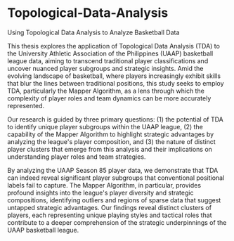 # Topological-Data-Analysis
Using Topological Data Analysis to Analyze Basketball Data


This thesis explores the application of Topological Data Analysis (TDA) to the University Athletic Association of the Philippines (UAAP) basketball league data, aiming to transcend traditional player classifications and uncover nuanced player subgroups and strategic insights. Amid the evolving landscape of basketball, where players increasingly exhibit skills that blur the lines between traditional positions, this study seeks to employ TDA, particularly the Mapper Algorithm, as a lens through which the complexity of player roles and team dynamics can be more accurately represented.

Our research is guided by three primary questions: (1) the potential of TDA to identify unique player subgroups within the UAAP league, (2) the capability of the Mapper Algorithm to highlight strategic advantages by analyzing the league's player composition, and (3) the nature of distinct player clusters that emerge from this analysis and their implications on understanding player roles and team strategies.

By analyzing the UAAP Season 85 player data, we demonstrate that TDA can indeed reveal significant player subgroups that conventional positional labels fail to capture. The Mapper Algorithm, in particular, provides profound insights into the league's player diversity and strategic compositions, identifying outliers and regions of sparse data that suggest untapped strategic advantages. Our findings reveal distinct clusters of players, each representing unique playing styles and tactical roles that contribute to a deeper comprehension of the strategic underpinnings of the UAAP basketball league.

